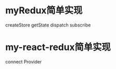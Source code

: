 # myRedux简单实现
  createStore
  getState
  dispatch
  subscribe

# my-react-redux简单实现
  connect
  Provider